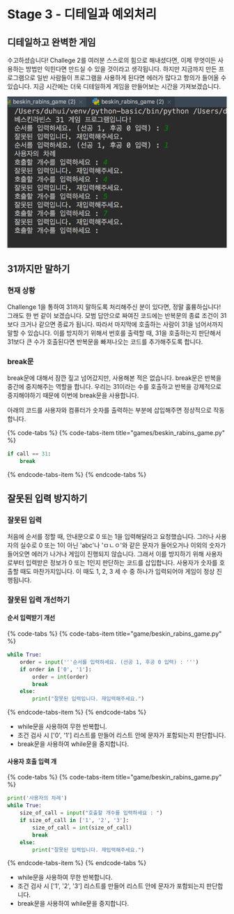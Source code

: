 # Stage 3 - 디테일과 예외처리

## 디테일하고 완벽한 게임

수고하셨습니다! Challege 2를 여러분 스스로의 힘으로 해내셨다면, 이제 무엇이든 사용하는 방법만 익힌다면 만드실 수 있을 것이라고 생각됩니다. 하지만 지금까지 만든 프로그램으로 일반 사람들이 프로그램을 사용하게 된다면 에러가 많다고 항의가 들어올 수 있습니다. 지금 시간에는 더욱 디테일하게 게임을 만들어보는 시간을 가져보겠습니다.

![&#xC798;&#xBABB;&#xB41C; &#xC785;&#xB825;&#xC744; &#xC608;&#xC678; &#xCC98;&#xB9AC;](../.gitbook/assets/image%20%2890%29.png)

## 31까지만 말하기

### 현재 상황

Challenge 1을 통하여 31까지 말하도록 처리해주신 분이 있다면, 정말 훌륭하십니다! 그래도 한 번 같이 보겠습니다. 모범 답안으로 짜여진 코드에는 반복문의 종료 조건이 31보다 크거나 같으면 종료가 됩니다. 따라서 마지막에 호출하는 사람이 31을 넘어서까지 말할 수 있습니다. 이를 방지하기 위해서 번호를 출력할 때, 31을 호출하는지 판단해서 31보다 큰 수가 호출된다면 반복문을 빠져나오는 코드를 추가해주도록 합니다.

### break문

break문에 대해서 잠깐 짚고 넘어갔지만, 사용해본 적은 없습니다. break문은 반복을 중간에 중지해주는 역할을 합니다. 우리는 31이라는 수를 호출하고 반복을 강제적으로 중지해야하기 때문에 이번에 break문을 사용합니다.

아래의 코드를 사용자와 컴퓨터가 숫자를 출력하는 부분에 삽입해주면 정상적으로 작동합니다.

{% code-tabs %}
{% code-tabs-item title="games/beskin\_rabins\_game.py" %}
```python
if call == 31:
    break
```
{% endcode-tabs-item %}
{% endcode-tabs %}

## 잘못된 입력 방지하기 

### 잘못된 입력

처음에 순서를 정할 때, 안내문으로 0 또는 1을 입력해달라고 요청했습니다. 그러나 사용자의 실수로 0 또는 1이 아닌 'abc'나 'ㅁㄴㅇ'와 같은 문자가 들어오거나 이외의 숫자가 들어오면 에러가 나거나 게임이 진행되지 않습니다. 그래서 이를 방지하기 위해 사용자로부터 입력받은 정보가 0 또는 1인지 판단하는 코드를 삽입합니다. 사용자가 숫자를 호출할 때도 마찬가지입니다. 이 때도 1, 2, 3 세 수 중 하나가 입력되어야 게임이 정상 진행됩니다.

### 잘못된 입력 개선하기

#### 순서 입력받기 개선 

{% code-tabs %}
{% code-tabs-item title="game/beskin\_rabins\_game.py" %}
```python
while True:
    order = input('''순서를 입력하세요. (선공 1, 후공 0 입력) : ''')
    if order in ['0', '1']:
        order = int(order)
        break
    else:
        print("잘못된 입력입니다. 재입력해주세요.")
```
{% endcode-tabs-item %}
{% endcode-tabs %}

* while문을 사용하여 무한 반복합니.
* 조건 검사 시 \['0', '1'\] 리스트를 만들어 리스트 안에 문자가 포함되는지 판단합니다.
* break문을 사용하여 while문을 중지합니다.

#### 사용자 호출 입력 개

{% code-tabs %}
{% code-tabs-item title="game/beskin\_rabins\_game.py" %}
```python
print('사용자의 차례')
while True:
    size_of_call = input("호출할 개수를 입력하세요 : ")
    if size_of_call in ['1', '2', '3']:
        size_of_call = int(size_of_call)
        break
    else:
        print("잘못된 입력입니다. 재입력해주세요.")
```
{% endcode-tabs-item %}
{% endcode-tabs %}

* while문을 사용하여 무한 반복합니다.
* 조건 검사 시 \['1', '2', '3'\] 리스트를 만들어 리스트 안에 문자가 포함되는지 판단합니다.
* break문을 사용하여 while문을 중지합니다.

